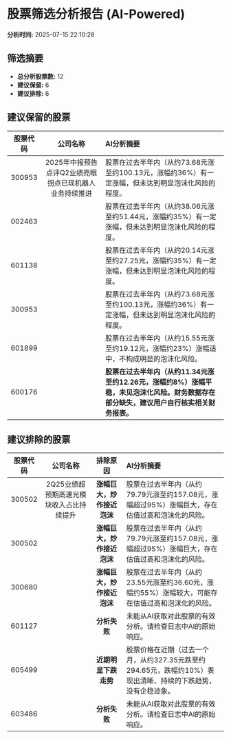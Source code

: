 # 股票筛选分析报告 (AI-Powered)

**分析时间:** 2025-07-15 22:10:28

## 筛选摘要

- **总分析股票数:** 12
- **建议保留:** 6
- **建议排除:** 6

## 建议保留的股票

| 股票代码 | 公司名称 | AI分析摘要 |
|:---:|:---:|:---|
| 300953 | 2025年中报预告点评Q2业绩亮眼拐点已现机器人业务持续推进 | 股票在过去半年内（从约73.68元涨至约100.13元，涨幅约36%）有一定涨幅，但未达到明显泡沫化风险的程度。 |
| 002463 |  | 股票在过去半年内（从约38.06元涨至约51.44元，涨幅约35%）有一定涨幅，但未达到明显泡沫化风险的程度。 |
| 601138 |  | 股票在过去半年内（从约20.14元涨至约27.25元，涨幅约35%）有一定涨幅，但未达到明显泡沫化风险的程度。 |
| 300953 |  | 股票在过去半年内（从约73.68元涨至约100.13元，涨幅约36%）有一定涨幅，但未达到明显泡沫化风险的程度。 |
| 601899 |  | 股票在过去半年内（从约15.55元涨至约19.12元，涨幅约23%）涨幅适中，不构成明显的泡沫化风险。 |
| 600176 |  | **股票在过去半年内（从约11.34元涨至约12.26元，涨幅约8%）涨幅平稳，未见泡沫化风险。财务数据存在部分缺失，建议用户自行核实相关财务报表。** |

## 建议排除的股票

| 股票代码 | 公司名称 | 排除原因 | AI分析摘要 |
|:---:|:---:|:---:|:---|
| 300502 | 2Q25业绩超预期高速光模块收入占比持续提升 | **涨幅巨大，炒作接近泡沫** | 股票在过去半年内（从约79.79元涨至约157.08元，涨幅超过95%）涨幅巨大，存在估值过高和泡沫化的风险。 |
| 300502 |  | **涨幅巨大，炒作接近泡沫** | 股票在过去半年内（从约79.79元涨至约157.08元，涨幅超过95%）涨幅巨大，存在估值过高和泡沫化的风险。 |
| 300680 |  | **涨幅巨大，炒作接近泡沫** | 股票在过去半年内（从约23.55元涨至约36.60元，涨幅约55%）涨幅较大，可能存在估值过高和泡沫化的风险。 |
| 601127 |  | **分析失败** | 未能从AI获取对此股票的有效分析。请检查日志中AI的原始响应。 |
| 605499 |  | **近期明显下跌走势** | 股票价格在近期（过去一个月，从约327.35元跌至约294.65元，跌幅约10%）表现出清晰、持续的下跌趋势，没有企稳迹象。 |
| 603486 |  | **分析失败** | 未能从AI获取对此股票的有效分析。请检查日志中AI的原始响应。 |

